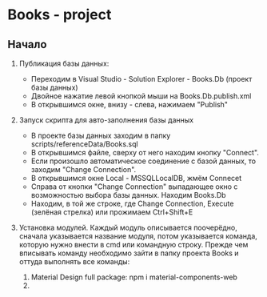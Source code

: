 # Books - project
## Начало
1. Публикация базы данных:
    - Переходим в Visual Studio - Solution Explorer - Books.Db (проект базы данных)
    - Двойное нажатие левой кнопкой мыши на Books.Db.publish.xml
    - В открывшимся окне, внизу - слева, нажимаем "Publish"
  
2. Запуск скрипта для авто-заполнения базы данных
    - В проекте базы данных заходим в папку scripts/referenceData/Books.sql
    - В открывшимся файле, сверху от него находим кнопку "Connect".
    - Если произошло автоматическое соединение с базой данных, то заходим "Change Connection".
    - В открывшимся окне Local - MSSQLLocalDB, жмём Connecеt
    - Справа от кнопки "Change Connection" выпадающее окно с возможностью выбора базы данных. Находим Books.Db
    - Находим, в той же строке, где Change Connection, Execute (зелёная стрелка) или прожимаем Ctrl+Shift+E
3. Установка модулей. Каждый модуль описывается поочерёдно, сначала указывается название модуля, потом указывается команда, которую нужно внести в cmd или командную строку. Прежде чем вписывать команду необходимо зайти в папку проекта Books и оттуда выполнять все команды:
    1. Material Design full package: npm i material-components-web
    2. 



